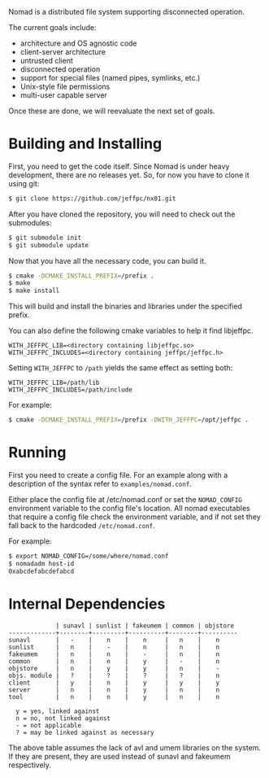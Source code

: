 Nomad is a distributed file system supporting disconnected operation.

The current goals include:
* architecture and OS agnostic code
* client-server architecture
* untrusted client
* disconnected operation
* support for special files (named pipes, symlinks, etc.)
* Unix-style file permissions
* multi-user capable server

Once these are done, we will reevaluate the next set of goals.


Building and Installing
=======================

First, you need to get the code itself.  Since Nomad is under heavy
development, there are no releases yet.  So, for now you have to clone it
using git:

```sh
$ git clone https://github.com/jeffpc/nx01.git
```

After you have cloned the repository, you will need to check out the
submodules:

```sh
$ git submodule init
$ git submodule update
```

Now that you have all the necessary code, you can build it.

```sh
$ cmake -DCMAKE_INSTALL_PREFIX=/prefix .
$ make
$ make install
```

This will build and install the binaries and libraries under the specified
prefix.

You can also define the following cmake variables to help it find libjeffpc.

	WITH_JEFFPC_LIB=<directory containing libjeffpc.so>
	WITH_JEFFPC_INCLUDES=<directory containing jeffpc/jeffpc.h>

Setting `WITH_JEFFPC` to `/path` yields the same effect as setting both:

	WITH_JEFFPC_LIB=/path/lib
	WITH_JEFFPC_INCLUDES=/path/include

For example:

```sh
$ cmake -DCMAKE_INSTALL_PREFIX=/prefix -DWITH_JEFFPC=/opt/jeffpc .
```


Running
=======

First you need to create a config file.  For an example along with a
description of the syntax refer to `examples/nomad.conf`.

Either place the config file at /etc/nomad.conf or set the `NOMAD_CONFIG`
environment variable to the config file's location.  All nomad executables
that require a config file check the environment variable, and if not set
they fall back to the hardcoded `/etc/nomad.conf`.

For example:

```sh
$ export NOMAD_CONFIG=/some/where/nomad.conf
$ nomadadm host-id
0xabcdefabcdefabcd
```


Internal Dependencies
=====================

```text
             | sunavl | sunlist | fakeumem | common | objstore 
-------------+--------+---------+----------+--------+----------
sunavl       |   -    |    n    |    n     |   n    |    n     
sunlist      |   n    |    -    |    n     |   n    |    n     
fakeumem     |   n    |    n    |    -     |   n    |    n     
common       |   n    |    n    |    y     |   -    |    n     
objstore     |   n    |    y    |    y     |   n    |    -     
objs. module |   ?    |    ?    |    ?     |   ?    |    n     
client       |   y    |    n    |    y     |   y    |    y     
server       |   n    |    n    |    y     |   n    |    n     
tool         |   n    |    n    |    y     |   n    |    n     

  y = yes, linked against
  n = no, not linked against
  - = not applicable
  ? = may be linked against as necessary
```

The above table assumes the lack of avl and umem libraries on the system.
If they are present, they are used instead of sunavl and fakeumem
respectively.

